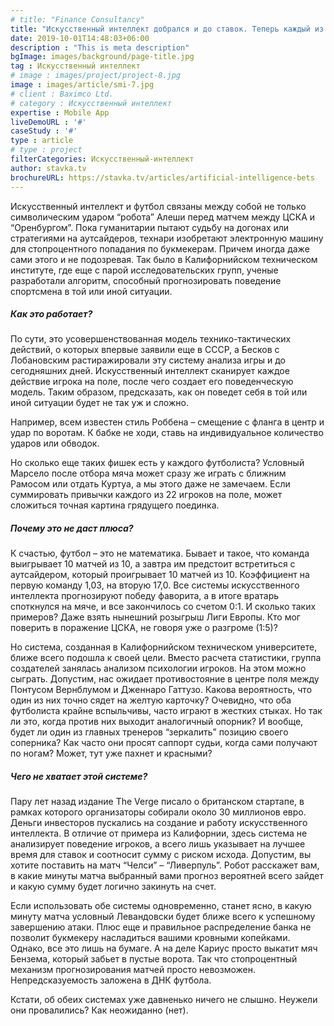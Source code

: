 ```yaml
---
# title: "Finance Consultancy"
title: "Искусственный интеллект добрался и до ставок. Теперь каждый из нас может стать миллионером?"
date: 2019-10-01T14:48:03+06:00
description : "This is meta description"
bgImage: images/background/page-title.jpg
tag : Искусственный интеллект
# image : images/project/project-8.jpg
image : images/article/smi-7.jpg
# client : Baximco Ltd.
# category : Искусственный интеллект
expertise : Mobile App
liveDemoURL : '#'
caseStudy : '#'
type : article
# type : project
filterCategories: Искусственный-интеллект
author: stavka.tv
brochureURL: https://stavka.tv/articles/artificial-intelligence-bets
---
```


Искусственный интеллект и футбол связаны между собой не только символическим ударом “робота” Алеши перед матчем между ЦСКА и “Оренбургом”. Пока гуманитарии пытают судьбу на догонах или стратегиями на аутсайдеров, технари изобретают электронную машину для стопроцентного попадания по букмекерам. Причем иногда даже сами этого и не подозревая. Так было в Калифорнийском техническом институте, где еще с парой исследовательских групп, ученые разработали алгоритм, способный прогнозировать поведение спортсмена в той или иной ситуации.

##### Как это работает?
По сути, это усовершенствованная модель технико-тактических действий, о которых впервые заявили еще в СССР, а Бесков с Лобановским растиражировали эту систему анализа игры и до сегодняшних дней. Искусственный интеллект сканирует каждое действие игрока на поле, после чего создает его поведенческую модель. Таким образом, предсказать, как он поведет себя в той или иной ситуации будет не так уж и сложно.

Например, всем известен стиль Роббена – смещение с фланга в центр и удар по воротам. К бабке не ходи, ставь на индивидуальное количество ударов или обводок.

Но сколько еще таких фишек есть у каждого футболиста? Условный Марсело после отбора мяча может сразу же играть с ближним Рамосом или отдать Куртуа, а мы этого даже не замечаем. Если суммировать привычки каждого из 22 игроков на поле, может сложиться точная картина грядущего поединка.

##### Почему это не даст плюса?
К счастью, футбол – это не математика. Бывает и такое, что команда выигрывает 10 матчей из 10, а завтра им предстоит встретиться с аутсайдером, который проигрывает 10 матчей из 10. Коэффициент на первую команду 1,03, на вторую 17,0. Все системы искусственного интеллекта прогнозируют победу фаворита, а в итоге вратарь споткнулся на мяче, и все закончилось со счетом 0:1. И сколько таких примеров? Даже взять нынешний розыгрыш Лиги Европы. Кто мог поверить в поражение ЦСКА, не говоря уже о разгроме (1:5)?

Но система, созданная в Калифорнийском техническом университете, ближе всего подошла к своей цели. Вместо расчета статистики, группа создателей занялась анализом психологии игроков. На этом можно сыграть. Допустим, нас ожидает противостояние в центре поля между Понтусом Вернблумом и Дженнаро Гаттузо. Какова вероятность, что один из них точно сядет на желтую карточку? Очевидно, что оба футболиста крайне вспыльчивы, часто играют в жестких стыках. Но так ли это, когда против них выходит аналогичный опорник? И вообще, будет ли один из главных тренеров “зеркалить” позицию своего соперника? Как часто они просят саппорт судьи, когда сами получают по ногам? Может, тут уже пахнет и красными?

##### Чего не хватает этой системе?
Пару лет назад издание The Verge писало о британском стартапе, в рамках которого организаторы собирали около 30 миллионов евро. Деньги инвесторов пускались на создание и работу искусственного интеллекта. В отличие от примера из Калифорнии, здесь система не анализирует поведение игроков, а всего лишь указывает на лучшее время для ставок и соотносит сумму с риском исхода. Допустим, вы хотите поставить на матч “Челси” – “Ливерпуль”. Робот расскажет вам, в какие минуты матча выбранный вами прогноз вероятней всего зайдет и какую сумму будет логично закинуть на счет.

Если использовать обе системы одновременно, станет ясно, в какую минуту матча условный Левандовски будет ближе всего к успешному завершению атаки. Плюс еще и правильное распределение банка не позволит букмекеру насладиться вашими кровными копейками. Однако, все это лишь на бумаге. А на деле Кариус просто выкатит мяч Бензема, который забьет в пустые ворота. Так что стопроцентный механизм прогнозирования матчей просто невозможен. Непредсказуемость заложена в ДНК футбола.

Кстати, об обеих системах уже давненько ничего не слышно. Неужели они провалились? Как неожиданно (нет). 





